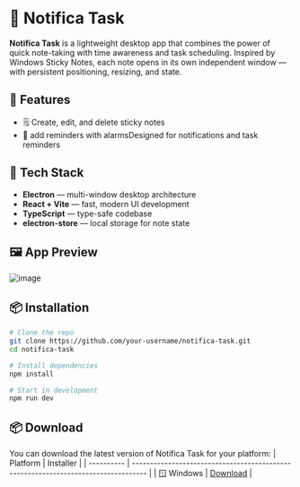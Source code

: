 # 📝 Notifica Task

**Notifica Task** is a lightweight desktop app that combines the power of quick note-taking with time awareness and task scheduling. Inspired by Windows Sticky Notes, each note opens in its own independent window — with persistent positioning, resizing, and state.

## 🚀 Features

- 🗒️ Create, edit, and delete sticky notes
- 🔔 add reminders with alarmsDesigned for notifications and task reminders

## 🧩 Tech Stack

- **Electron** — multi-window desktop architecture
- **React + Vite** — fast, modern UI development
- **TypeScript** — type-safe codebase
- **electron-store** — local storage for note state

## 🖼 App Preview


![image](https://github.com/user-attachments/assets/a42da474-7ddc-42b9-93ba-fee8a109941a)

## 📦 Installation

```bash
# Clone the repo
git clone https://github.com/your-username/notifica-task.git
cd notifica-task

# Install dependencies
npm install

# Start in development
npm run dev

```

## 📦 Download

You can download the latest version of Notifica Task for your platform:
| Platform | Installer |
| ---------- | ---------------------------------------------------------------------------------- |
| 🪟 Windows | <a download="" href="https://github.com/Odisseu93/notifica-task/raw/refs/heads/main/download/Notifica%20Task-Windows-1.0.0-Setup.exe">Download</a> |

